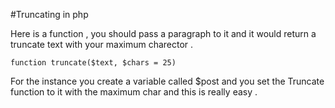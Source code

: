 #Truncating in php

Here is a function , you should pass a paragraph to it  and it would return a truncate text with your maximum charector .

```
function truncate($text, $chars = 25)

```

For the instance you create a variable called $post and you set the Truncate function to it with the maximum char and this is really easy .

